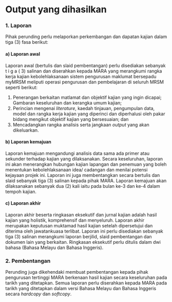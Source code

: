 # Output yang dihasilkan

### 1. Laporan

&#x20;Pihak perunding perlu melaporkan perkembangan dan dapatan kajian dalam tiga (3) fasa berikut:

#### a) Laporan awal

Laporan awal (bertulis dan slaid pembentangan) perlu disediakan sebanyak t i g a ( 3) salinan dan diserahkan kepada MARA yang merangkumi rangka kerja kajian kebolehlaksanaan sistem pengurusan maklumat bersepadu myMRSM meliputi operasi pengurusan dan pembelajaran di seluruh MRSM seperti berikut:

1. Penerangan berkaitan matlamat dan objektif kajian yang ingin dicapai; Gambaran keseluruhan dan kerangka umum kajian;
2. Perincian mengenai _literature_, kaedah tinjauan, pengumpulan data, model dan rangka kerja kajian yang diperinci dan diperhalusi oleh pakar bidang mengikut objektif kajian yang bersesuaian; dan
3. Mencadangkan rangka analisis serta jangkaan _output_ yang akan dikeluarkan.

#### b) Laporan kemajuan

Laporan kemajuan mengandungi analisis data sama ada primer atau sekunder terhadap kajian yang dilaksanakan. Secara keseluruhan, laporan ini akan menerangkan hubungan kajian lapangan dan penemuan yang boleh menentukan kebolehlaksanaan idea/ cadangan dan menilai potensi kejayaan projek ini. Laporan ini juga membentangkan secara bertulis dan slaid sebanyak tiga (3) salinan kepada pihak MARA. Laporan kemajuan akan dilaksanakan sebanyak dua (2) kali iaitu pada bulan ke-3 dan ke-4 dalam tempoh kajian.

#### c) Laporan akhir

Laporan akhir beserta ringkasan eksekutif dan jurnal kajian adalah hasil kajian yang holistik, komprehensif dan menyeluruh. Laporan akhir merupakan keputusan muktamad hasil kajian setelah dipersetujui dan diterima oleh jawatankuasa terlibat. Laporan ini perlu disediakan sebanyak tiga (3) salinan merangkumi laporan berjilid, slaid pembentangan dan dokumen lain yang berkaitan. Ringkasan eksekutif perlu ditulis dalam dwi bahasa (Bahasa Melayu dan Bahasa Inggeris).

### &#x20;2. Pembentangan

Perunding juga dikehendaki membuat pembentangan kepada pihak pengurusan tertinggi MARA berkenaan hasil kajian secara keseluruhan pada tarikh yang ditetapkan. Semua laporan perlu diserahkan kepada MARA pada tarikh yang ditetapkan dalam versi Bahasa Melayu dan Bahasa Inggeris secara _hardcopy_ dan _softcopy_.
